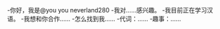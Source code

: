 -你好，我是@you you neverland280
-我对……感兴趣。
-我目前正在学习汉语。
-我想和你合作……
-怎么找到我……
-代词：……
-趣事：……

<!---
neverland280/neverland280是一个特殊的存储库，因为它的'README. Mdbiobly（这个文件）出现在您的GitHub配置文件中。
您可以单击预览链接查看更改。
--->
